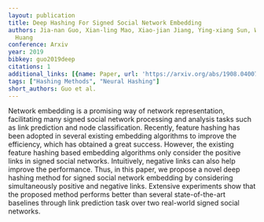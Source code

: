 ```yaml
---
layout: publication
title: Deep Hashing For Signed Social Network Embedding
authors: Jia-nan Guo, Xian-ling Mao, Xiao-jian Jiang, Ying-xiang Sun, Wei Wei, He-yan
  Huang
conference: Arxiv
year: 2019
bibkey: guo2019deep
citations: 1
additional_links: [{name: Paper, url: 'https://arxiv.org/abs/1908.04007'}]
tags: ["Hashing Methods", "Neural Hashing"]
short_authors: Guo et al.
---
```

Network embedding is a promising way of network representation, facilitating
many signed social network processing and analysis tasks such as link
prediction and node classification. Recently, feature hashing has been adopted
in several existing embedding algorithms to improve the efficiency, which has
obtained a great success. However, the existing feature hashing based embedding
algorithms only consider the positive links in signed social networks.
Intuitively, negative links can also help improve the performance. Thus, in
this paper, we propose a novel deep hashing method for signed social network
embedding by considering simultaneously positive and negative links. Extensive
experiments show that the proposed method performs better than several
state-of-the-art baselines through link prediction task over two real-world
signed social networks.